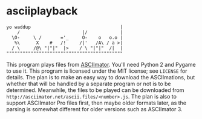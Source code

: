 asciiplayback
=============

    yo waddup                                 |
        /                       |/            |
      \O-     \ /       ='_     O-    o   o.o |
       %\      X    #   /!     /|'   /A\ / a >|
      / \     /@\ "|"|"  |>    / \ "|"|"  /|  |
    """""""""""""""""""""""""""""""""""""""""""

This program plays files from [ASCIImator](http://asciimator.net/).  You'll
need Python 2 and Pygame to use it.  This program is licensed under the MIT
license; see `LICENSE` for details.  The plan is to make an easy way to
download the ASCIImations, but whether that will be handled by a separate
program or not is to be determined.  Meanwhile, the files to be played can be
downloaded from `http://asciimator.net/ascii.files/<number>.js`.  The plan is
also to support ASCIImator Pro files first, then maybe older formats later, as
the parsing is somewhat different for older versions such as ASCIImator 3.
